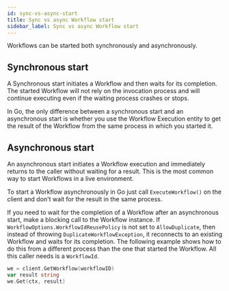 ```yaml
---
id: sync-vs-async-start
title: Sync vs async Workflow start
sidebar_label: Sync vs async Workflow start
---
```


Workflows can be started both synchronously and asynchronously.

## Synchronous start

A Synchronous start initiates a Workflow and then waits for its completion. The started Workflow will not rely on the invocation process and will continue executing even if the waiting process crashes or stops.

In Go, the only difference between a synchronous start and an asynchronous start is whether you use the Workflow Execution entity to get the result of the Workflow from the same process in which you started it.

<!--SNIPSTART hello-world-project-template-go-start-workflow-->
<!--SNIPEND-->

## Asynchronous start

An asynchronous start initiates a Workflow execution and immediately returns to the caller without waiting for a result. This is the most common way to start Workflows in a live environment.

To start a Workflow asynchronously in Go just call `ExecuteWorkflow()` on the client and don't wait for the result in the same process.

<!--SNIPSTART money-transfer-project-template-go-start-workflow-->
<!--SNIPEND-->

If you need to wait for the completion of a Workflow after an asynchronous start, make a blocking call to the Workflow instance. If `WorkflowOptions.WorkflowIdReusePolicy` is not set to `AllowDuplicate`, then instead of throwing `DuplicateWorkflowException`, it reconnects to an existing Workflow and waits for its completion. The following example shows how to do this from a different process than the one that started the Workflow. All this caller needs is a `WorkflowId`.

```go
we = client.GetWorkflow(workflowID)
var result string
we.Get(ctx, result)
```
